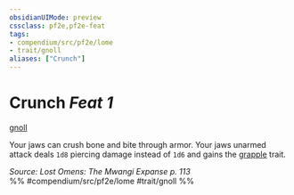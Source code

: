 ```yaml
---
obsidianUIMode: preview
cssclass: pf2e,pf2e-feat
tags:
- compendium/src/pf2e/lome
- trait/gnoll
aliases: ["Crunch"]
---
```

# Crunch  *Feat 1*  
[gnoll](gnoll-b1.md "Gnoll Ancestry & Heritage Trait")  


Your jaws can crush bone and bite through armor. Your jaws unarmed attack deals `1d8` piercing damage instead of `1d6` and gains the [grapple](Reference/Rules/Traits/grapple.md "Grapple Weapon Trait") trait.

*Source: Lost Omens: The Mwangi Expanse p. 113*  
%% #compendium/src/pf2e/lome #trait/gnoll %%
